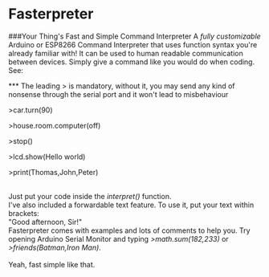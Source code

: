 # Fasterpreter
###Your Thing's Fast and Simple Command Interpreter 
A <em> fully customizable </em> Arduino or ESP8266 Command Interpreter that uses function syntax you're already familiar with!
It can be used to human readable communication between devices. Simply give a command like you would do when coding. See:

*** The leading > is mandatory, without it, you may send any kind of nonsense through the serial port and it won't lead to misbehaviour
<br>
<p> >car.turn(90) </p>
<p> >house.room.computer(off) </p>
<p> >stop() </p>
<p> >lcd.show(Hello world) </p>
<p> >print(Thomas,John,Peter) </p>
<br>
Just put your code inside the <em> interpret() </em> function.<br>
I've also included a </em> forwardable text </em>feature. To use it, put your text within brackets:
<br>
"Good afternoon, Sir!"
<br>
Fasterpreter comes with examples and lots of comments to help you. Try opening Arduino Serial Monitor and typing <em>>math.sum(182,233)</em> or <em>>friends(Batman,Iron Man)</em>.
<br>
<br>
Yeah, fast simple like that.<br>

